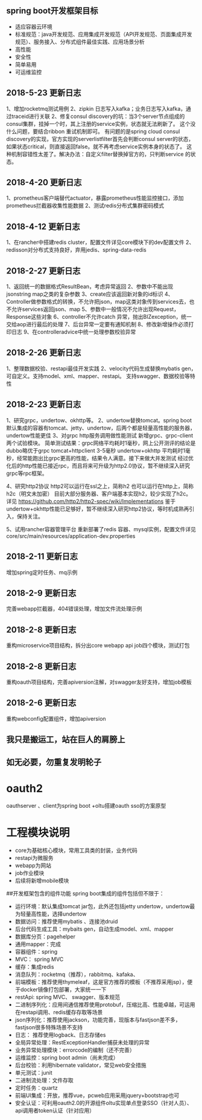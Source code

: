 

## spring boot开发框架目标
* 适应容器云环境
* 标准规范：java开发规范、应用集成开发规范（API开发规范、页面集成开发规范）、服务接入、分布式组件最佳实践、应用场景分析
* 高性能
* 安全性
* 简单易用
* 可运维监控


## 2018-5-23 更新日志
1、增加rocketmq测试用例
2、zipkin 日志写入kafka；业务日志写入kafka，通过traceid进行关联
2、修复consul  discovery的坑：当3个server节点组成的consul集群，挂掉一个时，其上注册的service实例，状态就无法刷新了。
这个没什么问题，要结合ribbon 重试机制即可。
有问题的是spring cloud consul discovery的实现，官方实现的serverlistfilter首先会判断consul server的状态，如果状态critical，则直接返回false。就不再考虑service实例本身的状态了。
这种机制容错性太差了。解决办法：自定义filter替换掉官方的，只判断service 的状态。


## 2018-4-20 更新日志
1、prometheus客户端替代actuator，暴露prometheus性能监控接口，添加prometheus拦截器收集性能数据
2、测试redis分布式集群密码模式

## 2018-4-12 更新日志
1、在rancher中搭建redis cluster，配置文件详见core模块下的dev配置文件
2、redisson对分布式支持良好，弃用jedis、spring-data-redis

## 2018-2-27 更新日志
1、返回统一的数据格式ResultBean，考虑异常返回
2、参数中不能出现 jsonstring  map之类的复杂参数
3、create应该返回新对象的id标识
4、Controller做参数格式的转换，不允许把json，map这类对象传到services去，也不允许services返回json、map
5、参数中一般情况不允许出现Request，Response这些对象
6、controller不允许catch 异常，抛出BIZexception，统一交给aop进行最后的处理
7、后台异常一定要有通知机制
8、修改新增操作必须打印日志
9、在controlleradvice中统一处理参数校验异常


## 2018-2-26 更新日志
1、整理数据校验、restapi最佳开发实践
2、velocity代码生成替换mybatis gen，可自定义。支持model、xml、mapper、restapi。
支持swagger、数据校验等特性

## 2018-2-23 更新日志
1、研究grpc，undertow、okhttp等。
2、undertow替换tomcat。spring boot默认集成的容器有tomcat、jetty、undertow，后两个都是轻量高性能的服务器，undertow性能更佳
3、对grpc  http服务调用做性能测试
新增grpc、grpc-client两个试验模块。
简单测试结果：grpc网络平均耗时1毫秒，网上公开测评的结论是dubbo略优于grpc
     tomcat+httpclient 3-5毫秒
     undertow+okhttp 平均耗时1毫秒，经常能跑出比grpc更高的性能，结果令人满意。接下来做大并发测试
经过优化后的http性能已接近rpc，而且将来可升级为http2.0协议，暂不继续深入研究grpc等rpc框架。

4、研究http2协议
http2可以运行在ssl之上，简称h2
也可以运行在http上，简称h2c（明文未加密）
目前大部分服务器、客户端基本实现h2，较少实现了h2c。详见
https://github.com/http2/http2-spec/wiki/Implementations
鉴于undertow+okhttp性能已足够好，暂不继续深入研究http2协议，等时机成熟再引入，保持关注。

5、试用rancher容器管理平台
重新部署了redis 容器、mysql实例，配置文件详见
core/src/main/resources/application-dev.properties



## 2018-2-11 更新日志
增加spring定时任务、mq示例
## 2018-2-9 更新日志
完善webapp拦截器，404错误处理，增加文件流处理示例
## 2018-2-8 更新日志
重构microservice项目结构，拆分出core webapp api job四个模块，测试打包
## 2018-2-8 更新日志
重构oauth项目结构，完善apiversion注解，对swagger友好支持，增加job模板

## 2018-2-6 更新日志
重构webconfig配置组件，增加apiversion


## 我只是搬运工，站在巨人的肩膀上
## 如无必要，勿重复发明轮子

# oauth2
oauthserver 、client为spring boot +oltu搭建oauth sso的方案原型

# 工程模块说明
* core为基础核心模块，常用工具类的封装，业务代码
* restapi为微服务
* webapp为网站
* job作业模块
* 后续将新增mobile模块

##开发框架包含的组件功能
spring boot集成的组件包括但不限于：
* 运行环境：默认集成tomcat jar包，此外还包括jetty  undertow，undertow最为轻量高性能，选择undertow
* 数据访问：推荐使用mybatis 、连接池druid
* 后台代码生成工具：mybaits gen，自动生成model、xml、mapper
* 数据库分页：pagehelper
* 通用mapper：完成
* 容器组件：spring 
* MVC： spring MVC
* 缓存：集成redis
* 消息队列：rocketmq（推荐），rabbitmq、kafaka、
* 前端模板：推荐使用thymeleaf，这是官方推荐的模板（不推荐采用jsp），便于docker镜像打包部署，大家统一一下
* restApi: spring MVC、 swagger、版本规范
* 二进制序列化：应用间通信推荐使用protobuf，压缩比高、性能卓越，可运用在restapi调用、redis缓存存取等场景
* json序列化：推荐使用jackson，功能完善，现版本与fastjson差不多，fastjson很多特殊场景不支持
* 日志： 推荐使用logback、日志存储es
* 全局异常处理：RestExceptionHandler捕获未处理的异常
* 业务异常处理模块：errorcode的编制（还不完善）
* 运维监控：spring boot admin（尚未完成）
* 后台校验：利用hibernate validator，常见web安全措施
* 单元测试：junit
* 二进制流处理：文件存取
* 定时任务：quartz
* 前端UI集成：开放，推荐vue，pcweb应用采用jquery+bootstrap也可
* 安全认证：可利用oauth2.0的开源组件oltu实现单点登录SSO（针对人员）、api调用者token认证（针对应用）


